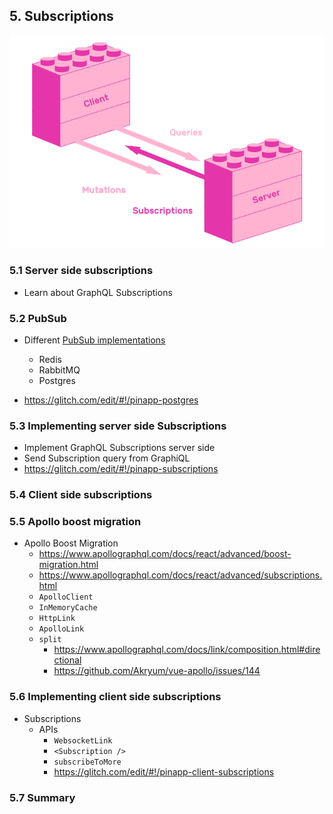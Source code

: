 ## 5. Subscriptions

![Subscriptions](./subscriptions.png)

### 5.1 Server side subscriptions

* Learn about GraphQL Subscriptions

### 5.2 PubSub

* Different [PubSub implementations](https://github.com/apollographql/graphql-subscriptions#pubsub-implementations)
  * Redis
  * RabbitMQ
  * Postgres

* https://glitch.com/edit/#!/pinapp-postgres

### 5.3 Implementing server side Subscriptions

* Implement GraphQL Subscriptions server side
* Send Subscription query from GraphiQL
* https://glitch.com/edit/#!/pinapp-subscriptions

### 5.4 Client side subscriptions

### 5.5 Apollo boost migration

* Apollo Boost Migration
    * https://www.apollographql.com/docs/react/advanced/boost-migration.html
    * https://www.apollographql.com/docs/react/advanced/subscriptions.html
    * `ApolloClient`
    * `InMemoryCache`
    * `HttpLink`
    * `ApolloLink`
    * `split`
      * https://www.apollographql.com/docs/link/composition.html#directional
      * https://github.com/Akryum/vue-apollo/issues/144

### 5.6 Implementing client side subscriptions

* Subscriptions
  * APIs
    * `WebsocketLink`
    * `<Subscription />`
    * `subscribeToMore`
    * https://glitch.com/edit/#!/pinapp-client-subscriptions

### 5.7 Summary


